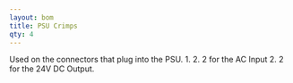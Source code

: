 ```yaml
---
layout: bom
title: PSU Crimps
qty: 4
---
```


Used on the connectors that plug into the PSU.
1. 
2. 2 for the AC Input
2. 2 for the 24V DC Output.